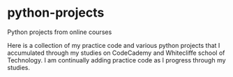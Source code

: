 # python-projects
Python projects from online courses

Here is a collection of my practice code and various python projects that I accumulated through my studies on CodeCademy and Whitecliffe school of Technology. I am continually adding practice code as I progress through my studies. 
